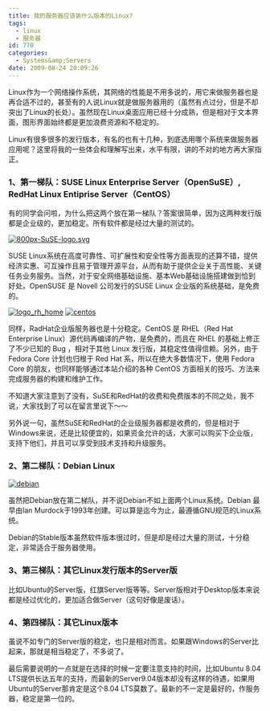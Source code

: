 ```yaml
---
title: 我的服务器应该装什么版本的Linux?
tags:
  - linux
  - 服务器
id: 770
categories:
  - Systems&amp;Servers
date: 2009-08-24 20:09:26
---
```


Linux作为一个网络操作系统，其网络的性能是不用多说的，用它来做服务器也是再合适不过的，甚至有的人说Linux就是做服务器用的（虽然有点过分，但是不却突出了Linux的长处）。虽然现在Linux桌面应用已经十分成熟，但是相对于文本界面，图形界面始终都是更加浪费资源和不稳定的。

Linux有很多很多的发行版本，有名的也有十几种，到底选用哪个系统来做服务器应用呢？这里将我的一些体会和理解写出来，水平有限，讲的不对的地方再大家指正。

<!--more-->

### 1、第一梯队：SUSE Linux Enterprise Server（OpenSuSE）, RedHat Linux Entiprise Server（CentOS）

有的同学会问啦，为什么把这两个放在第一梯队？答案很简单，因为这两种发行版都是企业级的，更加稳定。所有软件都是经过大量的测试的。

[![800px-SuSE-logo.svg](http://blog.kangzj.net/wp-content/uploads/2009/08/800px-SuSE-logo.svg_.png "800px-SuSE-logo.svg")](http://blog.kangzj.net/wp-content/uploads/2009/08/800px-SuSE-logo.svg_.png)

SUSE Linux系统在高度可靠性、可扩展性和安全性等方面表现的还算不错，提供经济实惠、可互操作且易于管理开源平台，从而有助于提供企业关于高性能、关键任务业务服务。当然，对于安全<span>网络</span>基础设施、基本Web基础设施搭建做到恰到好处。OpenSUSE 是 Novell 公司发行的SUSE Linux 企业版的系统基础，是免费的。

[![logo_rh_home](http://blog.kangzj.net/wp-content/uploads/2009/08/logo_rh_home.png "logo_rh_home")](http://blog.kangzj.net/wp-content/uploads/2009/08/logo_rh_home.png) [![centos](http://blog.kangzj.net/wp-content/uploads/2009/08/centos.jpg "centos")](http://blog.kangzj.net/wp-content/uploads/2009/08/centos.jpg)

同样，RadHat企业版服务器也是十分稳定。CentOS 是 RHEL（Red Hat  Enterprise  Linux）源代码再编译的产物，是免费的，而且在 RHEL 的基础上修正了不少已知的 Bug ，相对于其他 Linux 发行版，其稳定性值得信赖。另外，由于  Fedora Core 计划也归根于 Red Hat 系，所以在绝大多数情况下，使用 Fedora  Core 的朋友，也同样能够通过本站介绍的各种 CentOS 方面相关的技巧、方法来完成服务器的构建和维护工作。

不知道大家注意到了没有，SuSE和RedHat的收费和免费版本的不同之处，我不说，大家找到了可以在留言里说下～～

另外说一句，虽然SuSE和RedHat的企业级服务器都是收费的，但是相对于Windows来说，还是比较便宜的，如果资金允许的话，大家可以购买下企业版，支持下他们，并且可以享受到技术支持和升级服务。

### 2、第二梯队：Debian Linux

[![debian](http://blog.kangzj.net/wp-content/uploads/2009/08/debian.jpg "debian")](http://blog.kangzj.net/wp-content/uploads/2009/08/debian.jpg)

虽然把Debian放在第二梯队，并不说Debian不如上面两个Linux系统。<span id="zoom">Debian 最早由Ian Murdock于1993年创建。可以算是迄今为止，最遵循GNU规范的Linux系统。</span>

<span id="zoom">Debian的Stable版本虽然软件版本很过时，但是却是经过大量的测试，十分稳定，非常适合于服务器使用。</span>

### <span>3、第三梯队：其它Linux发行版本的Server版</span>

<span>比如Ubuntu的Server版，红旗Server版等等。Server版相对于Desktop版本来说都是经过优化的，更加适合做Server（这句好像是废话）。</span>

### <span>4、第四梯队：其它Linux版本</span>

<span>虽说不如专门的Server版的稳定，也只是相对而言。如果跟Windows的Server比起来，那就是相当稳定了，不多说了。</span>

<span>最后需要说明的一点就是在选择的时候一定要注意支持的时间，比如Ubuntu 8.04 LTS提供长达五年的支持，而最新的Server9.04版本却没有这样的待遇，如果用Ubuntu的Server那肯定是这个8.04 LTS莫数了。最新的不一定是最好的，作服务器，稳定是第一位的。
</span>